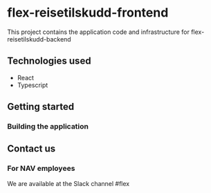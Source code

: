 # flex-reisetilskudd-frontend
This project contains the application code and infrastructure for flex-reisetilskudd-backend
## Technologies used
* React
* Typescript

## Getting started

### Building the application
## Contact us

### For NAV employees
We are available at the Slack channel #flex
